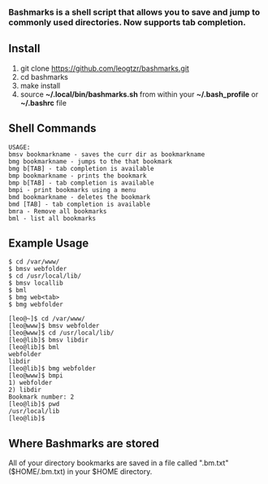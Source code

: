 ### Bashmarks is a shell script that allows you to save and jump to commonly used directories. Now supports tab completion.

## Install

1. git clone https://github.com/leogtzr/bashmarks.git
2. cd bashmarks
3. make install
4. source **~/.local/bin/bashmarks.sh** from within your **~/.bash\_profile** or **~/.bashrc** file

## Shell Commands

    USAGE: 
	bmsv bookmarkname - saves the curr dir as bookmarkname
	bmg bookmarkname - jumps to the that bookmark
	bmg b[TAB] - tab completion is available
	bmp bookmarkname - prints the bookmark
	bmp b[TAB] - tab completion is available
	bmpi - print bookmarks using a menu
	bmd bookmarkname - deletes the bookmark
	bmd [TAB] - tab completion is available
	bmra - Remove all bookmarks
	bml - list all bookmarks
    
## Example Usage

	$ cd /var/www/
	$ bmsv webfolder
	$ cd /usr/local/lib/
	$ bmsv locallib
	$ bml
	$ bmg web<tab>
	$ bmg webfolder

	[leo@~]$ cd /var/www/
	[leo@www]$ bmsv webfolder
	[leo@www]$ cd /usr/local/lib/
	[leo@lib]$ bmsv libdir
	[leo@lib]$ bml
	webfolder
	libdir
	[leo@lib]$ bmg webfolder 
	[leo@www]$ bmpi 
	1) webfolder
	2) libdir
	Bookmark number: 2
	[leo@lib]$ pwd
	/usr/local/lib
	[leo@lib]$ 

## Where Bashmarks are stored
    
All of your directory bookmarks are saved in a file called ".bm.txt" ($HOME/.bm.txt) in your $HOME directory.
